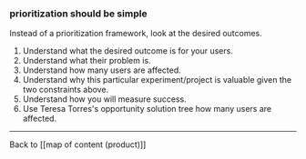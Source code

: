 ### prioritization should be simple

Instead of a prioritization framework, look at the desired outcomes.

1. Understand what the desired outcome is for your users.
2. Understand what their problem is.
3. Understand how many users are affected.
4. Understand why this particular experiment/project is valuable given the two constraints above.
5. Understand how you will measure success.
6. Use Teresa Torres's opportunity solution tree how many users are affected.

---

Back to [[map of content (product)]]